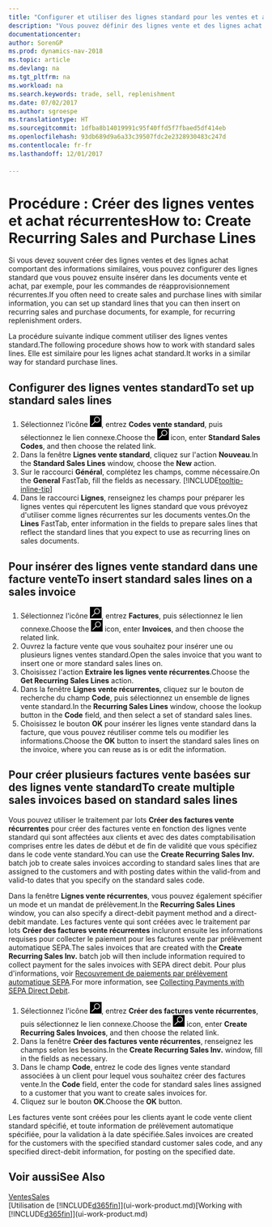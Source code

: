 ```yaml
---
title: "Configurer et utiliser des lignes standard pour les ventes et achats récurrents"
description: "Vous pouvez définir des lignes vente et des lignes achat que vous utilisez fréquemment et les insérer dans des documents achat et vente pour remplir rapidement les lignes avec des informations standard."
documentationcenter: 
author: SorenGP
ms.prod: dynamics-nav-2018
ms.topic: article
ms.devlang: na
ms.tgt_pltfrm: na
ms.workload: na
ms.search.keywords: trade, sell, replenishment
ms.date: 07/02/2017
ms.author: sgroespe
ms.translationtype: HT
ms.sourcegitcommit: 1dfba8b14019991c95f40ffd5f7fbaed5df414eb
ms.openlocfilehash: 93db689d9a6a33c39507fdc2e2328930483c247d
ms.contentlocale: fr-fr
ms.lasthandoff: 12/01/2017

---
```

# <a name="how-to-create-recurring-sales-and-purchase-lines"></a><span data-ttu-id="9bfe1-103">Procédure : Créer des lignes ventes et achat récurrentes</span><span class="sxs-lookup"><span data-stu-id="9bfe1-103">How to: Create Recurring Sales and Purchase Lines</span></span>
<span data-ttu-id="9bfe1-104">Si vous devez souvent créer des lignes ventes et des lignes achat comportant des informations similaires, vous pouvez configurer des lignes standard que vous pouvez ensuite insérer dans les documents vente et achat, par exemple, pour les commandes de réapprovisionnement récurrentes.</span><span class="sxs-lookup"><span data-stu-id="9bfe1-104">If you often need to create sales and purchase lines with similar information, you can set up standard lines that you can then insert on recurring sales and purchase documents, for example, for recurring replenishment orders.</span></span>  

<span data-ttu-id="9bfe1-105">La procédure suivante indique comment utiliser des lignes ventes standard.</span><span class="sxs-lookup"><span data-stu-id="9bfe1-105">The following procedure shows how to work with standard sales lines.</span></span> <span data-ttu-id="9bfe1-106">Elle est similaire pour les lignes achat standard.</span><span class="sxs-lookup"><span data-stu-id="9bfe1-106">It works in a similar way for standard purchase lines.</span></span>  

## <a name="to-set-up-standard-sales-lines"></a><span data-ttu-id="9bfe1-107">Configurer des lignes ventes standard</span><span class="sxs-lookup"><span data-stu-id="9bfe1-107">To set up standard sales lines</span></span>  
1. <span data-ttu-id="9bfe1-108">Sélectionnez l'icône ![Page ou état pour la recherche](media/ui-search/search_small.png "Page ou état pour la recherche"), entrez **Codes vente standard**, puis sélectionnez le lien connexe.</span><span class="sxs-lookup"><span data-stu-id="9bfe1-108">Choose the ![Search for Page or Report](media/ui-search/search_small.png "Search for Page or Report icon") icon, enter **Standard Sales Codes**, and then choose the related link.</span></span>  
2. <span data-ttu-id="9bfe1-109">Dans la fenêtre **Lignes vente standard**, cliquez sur l'action **Nouveau**.</span><span class="sxs-lookup"><span data-stu-id="9bfe1-109">In the **Standard Sales Lines** window, choose the **New** action.</span></span>  
3. <span data-ttu-id="9bfe1-110">Sur le raccourci **Général**, complétez les champs, comme nécessaire.</span><span class="sxs-lookup"><span data-stu-id="9bfe1-110">On the **General** FastTab, fill the fields as necessary.</span></span> [!INCLUDE[tooltip-inline-tip](includes/tooltip-inline-tip_md.md)]  
4. <span data-ttu-id="9bfe1-111">Dans le raccourci **Lignes**, renseignez les champs pour préparer les lignes ventes qui répercutent les lignes standard que vous prévoyez d'utiliser comme lignes récurrentes sur les documents ventes.</span><span class="sxs-lookup"><span data-stu-id="9bfe1-111">On the **Lines** FastTab, enter information in the fields to prepare sales lines that reflect the standard lines that you expect to use as recurring lines on sales documents.</span></span>  

## <a name="to-insert-standard-sales-lines-on-a-sales-invoice"></a><span data-ttu-id="9bfe1-112">Pour insérer des lignes vente standard dans une facture vente</span><span class="sxs-lookup"><span data-stu-id="9bfe1-112">To insert standard sales lines on a sales invoice</span></span>
1. <span data-ttu-id="9bfe1-113">Sélectionnez l'icône ![Page ou état pour la recherche](media/ui-search/search_small.png "Page ou état pour la recherche"), entrez **Factures**, puis sélectionnez le lien connexe.</span><span class="sxs-lookup"><span data-stu-id="9bfe1-113">Choose the ![Search for Page or Report](media/ui-search/search_small.png "Search for Page or Report icon") icon, enter **Invoices**, and then choose the related link.</span></span>
2. <span data-ttu-id="9bfe1-114">Ouvrez la facture vente que vous souhaitez pour insérer une ou plusieurs lignes ventes standard.</span><span class="sxs-lookup"><span data-stu-id="9bfe1-114">Open the sales invoice that you want to insert one or more standard sales lines on.</span></span>
3. <span data-ttu-id="9bfe1-115">Choisissez l'action **Extraire les lignes vente récurrentes**.</span><span class="sxs-lookup"><span data-stu-id="9bfe1-115">Choose the **Get Recurring Sales Lines** action.</span></span>
4. <span data-ttu-id="9bfe1-116">Dans la fenêtre **Lignes vente récurrentes**, cliquez sur le bouton de recherche du champ **Code**, puis sélectionnez un ensemble de lignes vente standard.</span><span class="sxs-lookup"><span data-stu-id="9bfe1-116">In the **Recurring Sales Lines** window, choose the lookup button in the **Code** field, and then select a set of standard sales lines.</span></span>
5. <span data-ttu-id="9bfe1-117">Choisissez le bouton **OK** pour insérer les lignes vente standard dans la facture, que vous pouvez réutiliser comme tels ou modifier les informations.</span><span class="sxs-lookup"><span data-stu-id="9bfe1-117">Choose the **OK** button to insert the standard sales lines on the invoice, where you can reuse as is or edit the information.</span></span>

## <a name="to-create-multiple-sales-invoices-based-on-standard-sales-lines"></a><span data-ttu-id="9bfe1-118">Pour créer plusieurs factures vente basées sur des lignes vente standard</span><span class="sxs-lookup"><span data-stu-id="9bfe1-118">To create multiple sales invoices based on standard sales lines</span></span>
<span data-ttu-id="9bfe1-119">Vous pouvez utiliser le traitement par lots **Créer des factures vente récurrentes** pour créer des factures vente en fonction des lignes vente standard qui sont affectées aux clients et avec des dates comptabilisation comprises entre les dates de début et de fin de validité que vous spécifiez dans le code vente standard.</span><span class="sxs-lookup"><span data-stu-id="9bfe1-119">You can use the **Create Recurring Sales Inv.** batch job to create sales invoices according to standard sales lines that are assigned to the customers and with posting dates within the valid-from and valid-to dates that you specify on the standard sales code.</span></span>

<span data-ttu-id="9bfe1-120">Dans la fenêtre **Lignes vente récurrentes**, vous pouvez également spécifier un mode et un mandat de prélèvement.</span><span class="sxs-lookup"><span data-stu-id="9bfe1-120">In the **Recurring Sales Lines** window, you can also specify a direct-debit payment method and a direct-debit mandate.</span></span> <span data-ttu-id="9bfe1-121">Les factures vente qui sont créées avec le traitement par lots **Créer des factures vente récurrentes** incluront ensuite les informations requises pour collecter le paiement pour les factures vente par prélèvement automatique SEPA.</span><span class="sxs-lookup"><span data-stu-id="9bfe1-121">The sales invoices that are created with the **Create Recurring Sales Inv.** batch job will then include information required to collect payment for the sales invoices with SEPA direct debit.</span></span> <span data-ttu-id="9bfe1-122">Pour plus d'informations, voir [Recouvrement de paiements par prélèvement automatique SEPA](finance-collect-payments-with-sepa-direct-debit.md).</span><span class="sxs-lookup"><span data-stu-id="9bfe1-122">For more information, see [Collecting Payments with SEPA Direct Debit](finance-collect-payments-with-sepa-direct-debit.md).</span></span>

1. <span data-ttu-id="9bfe1-123">Sélectionnez l'icône ![Page ou état pour la recherche](media/ui-search/search_small.png "Page ou état pour la recherche"), entrez **Créer des factures vente récurrentes**, puis sélectionnez le lien connexe.</span><span class="sxs-lookup"><span data-stu-id="9bfe1-123">Choose the ![Search for Page or Report](media/ui-search/search_small.png "Search for Page or Report icon") icon, enter **Create Recurring Sales Invoices**, and then choose the related link.</span></span>
2. <span data-ttu-id="9bfe1-124">Dans la fenêtre **Créer des factures vente récurrentes**, renseignez les champs selon les besoins.</span><span class="sxs-lookup"><span data-stu-id="9bfe1-124">In the **Create Recurring Sales Inv.** window, fill in the fields as necessary.</span></span>
3. <span data-ttu-id="9bfe1-125">Dans le champ **Code**, entrez le code des lignes vente standard associées à un client pour lequel vous souhaitez créer des factures vente.</span><span class="sxs-lookup"><span data-stu-id="9bfe1-125">In the **Code** field, enter the code for standard sales lines assigned to a customer that you want to create sales invoices for.</span></span>
4. <span data-ttu-id="9bfe1-126">Cliquez sur le bouton **OK**.</span><span class="sxs-lookup"><span data-stu-id="9bfe1-126">Choose the **OK** button.</span></span>

<span data-ttu-id="9bfe1-127">Les factures vente sont créées pour les clients ayant le code vente client standard spécifié, et toute information de prélèvement automatique spécifiée, pour la validation à la date spécifiée.</span><span class="sxs-lookup"><span data-stu-id="9bfe1-127">Sales invoices are created for the customers with the specified standard customer sales code, and any specified direct-debit information, for posting on the specified date.</span></span>

## <a name="see-also"></a><span data-ttu-id="9bfe1-128">Voir aussi</span><span class="sxs-lookup"><span data-stu-id="9bfe1-128">See Also</span></span>  
[<span data-ttu-id="9bfe1-129">Ventes</span><span class="sxs-lookup"><span data-stu-id="9bfe1-129">Sales</span></span>](sales-manage-sales.md)  
<span data-ttu-id="9bfe1-130">[Utilisation de [!INCLUDE[d365fin](includes/d365fin_md.md)]](ui-work-product.md)</span><span class="sxs-lookup"><span data-stu-id="9bfe1-130">[Working with [!INCLUDE[d365fin](includes/d365fin_md.md)]](ui-work-product.md)</span></span>

